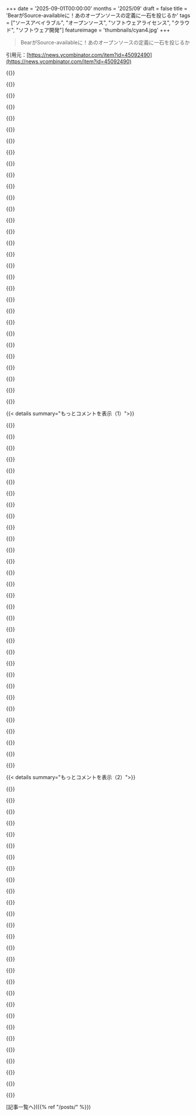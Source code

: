 +++
date = '2025-09-01T00:00:00'
months = '2025/09'
draft = false
title = 'BearがSource-availableに！あのオープンソースの定義に一石を投じるか'
tags = ["ソースアベイラブル", "オープンソース", "ソフトウェアライセンス", "クラウド", "ソフトウェア開発"]
featureimage = 'thumbnails/cyan4.jpg'
+++

> BearがSource-availableに！あのオープンソースの定義に一石を投じるか

引用元：[https://news.ycombinator.com/item?id=45092490](https://news.ycombinator.com/item?id=45092490)




{{<matomeQuote body="AmazonがAWSで利用できないとオープンソースじゃないっていう“オープンソース”界隈の主張には疑問だね。この記事の著者が言う“フリーライド競争”問題をもっと理解してほしいな。<br>Hermanがやってることはみんなのためになるから、もっと適切な言葉（“source-available”は冷たいし、コミュニティプロジェクトを表してない）で、誰もが文句を言われずに活動できるといいよね。<br>結局、市場の勝者総取りダイナミクスはFOSSの理念にとって良くないってこと。大企業がタダ乗りするのを防がないと、ユーザーを彼らのプロプライエタリソフトウェアとフリーなFOSSの網に引き込むことになるんだ。" userName="cinericius" createdAt="2025/09/01 15:06:55" color="#45d325">}}




{{<matomeQuote body="“オープンソース”界隈の元のスタンスはGPLとかGPLv3、AGPLみたいなもので、こういうのをはっきり防いでいたよね。MIT/BSD/Apacheライセンスみたいな“全部タダで与える”ライセンスが増えたのは、企業の利益のためにフリーソフトウェアの理想をぶっ壊す意図的なキャンペーンだったと思う。" userName="swiftcoder" createdAt="2025/09/01 18:19:30" color="#45d325">}}




{{<matomeQuote body="AmazonがAWSオファリングとして使えないようにするって、AGPLのことじゃないの？あれってOSI承認の“オープンソース”ライセンスで、ネットワークサービスとしてソフトウェアを提供する人に制限をかけてるよね。" userName="omnicognate" createdAt="2025/09/01 15:13:23" color="">}}




{{<matomeQuote body="みんな好きなようにライセンスを設定できるけど、ほとんどのオープンソース作者がMITみたいな緩いライセンスを選ぶのは、“買い手市場”だからだよ。データベースとか分散キューとか選ぶとき、企業は普通いくつかの高品質なオープンソースオプションから選べるんだ。もしそのうちのどれかが利用者に制限をつけたら、彼らは多分別のオプションを選ぶだろうね。結果として、GPLとかでプロジェクトをライセンスすると、普通は忘れ去られちゃう。LinuxやWordPressみたいな例外はかなり有名だけど、あれは異例だよ。MITプロジェクトで収益化するのは難しいけど、ユーザーがいないプロジェクトで収益化するのはもっと難しいからね。これが“良い”か“悪い”かは別の議論（というか大抵は炎上するけど）だけど、多くの人がこれが協調性の問題で、みんな合理的に行動してるっていうことを見落としてると思う。良くも悪くも、ソフトウェアは希少じゃないみたいだ。" userName="jaredklewis" createdAt="2025/09/01 16:36:38" color="#785bff">}}




{{<matomeQuote body="“オープンソース”に興味がないならそれはそれで君の選択肢だけど、オープンソースには何十年も前からちゃんとした意味があるんだよ。君は君のソフトウェアを使ったり書いたりできるし、オープンソースを信じる人たちはオープンソースを使ったり書いたりできる。何が問題なんだ？" userName="bachmeier" createdAt="2025/09/01 16:56:17" color="">}}




{{<matomeQuote body="ユーザーが変更点を還元してくれるかどうか、だね。" userName="nothrabannosir" createdAt="2025/09/01 17:06:27" color="">}}




{{<matomeQuote body="最初はそう思ったんだけど、決定的な違いがあるんだ。AGPLだと、Bearの競合は展開するソースコードを公開すればサービスとしてソフトウェアを提供できる。でもBearライセンスだと、Bearの競合はサービスとして提供できないんだ。FOSSの精神に近いとは思うけど、Stallmanは同意しないだろうね。彼は利用に制限があるべきではないと明言してるから。" userName="ahartmetz" createdAt="2025/09/01 15:18:49" color="#45d325">}}




{{<matomeQuote body="それってフリーソフトウェアが欲しいってことだろ。" userName="adastra22" createdAt="2025/09/01 17:23:10" color="">}}




{{<matomeQuote body="フリーソフトウェアとオープンソースは、どちらも定義も実際の運用も、それぞれを担当する組織によってほとんど同じだよ。どちらかがどちらかのサブセットってわけじゃないんだ。もし利用者が受け取った素材と同じようなライセンスで修正点を提供することを義務付けたいなら、君が欲しいのはコピーレフトだね。" userName="dragonwriter" createdAt="2025/09/01 17:25:14" color="#785bff">}}




{{<matomeQuote body="“Free software”はcopyleftを意味するし、Free Software Foundationがcopyleftライセンスを管理してるんだよね。オープンソースって言葉は、より制限の厳しいFree softwareやcopyleftと区別するために明確に作られたんだ。すべてのFree softwareライセンスはオープンソースライセンスだけど、すべてのオープンソースライセンスがFree softwareライセンスってわけじゃないんだよ。" userName="adastra22" createdAt="2025/09/01 17:57:29" color="#ff33a1">}}




{{<matomeQuote body="多くの開発者は、成功するオープンソースプロジェクトのためじゃなくて、自分に役立つものを作ったからコードを公開してるんだ。オープンソースの理念も好きだしね。そういう場合、copyleftライセンスの方が理にかなってる。だって、派生作品も法的にオープンソースの理念に従うことを義務付けられるからね。" userName="NoahZuniga" createdAt="2025/09/01 16:39:33" color="#45d325">}}




{{<matomeQuote body="ほとんどの人は非オープンソースソフトウェアに問題はないよ。問題が起こるのは、Terraformみたいにオープンソースとして成功したプロジェクトが、メンテナーによってクローズドソースライセンスに変更される時。それって、そもそもプロジェクトが成功するのを妨げるようなライセンス変更なんだ。CLAに署名したコントリビューターの作品までクローズドソースライセンスにされると、さらにたちが悪いよね。" userName="jakelazaroff" createdAt="2025/09/01 15:19:55" color="#ff5733">}}




{{<matomeQuote body="こういうSource-availableみたいなのは、ウィンドウタイリングマネージャーみたいなエンドユーザー向けソフトウェアでは素晴らしいし、影響もあるだろうね。でも、AWSみたいな大企業が関心を持つようなソフトウェアだと、プロジェクトが成功しないと役立たない。メンテナンスが必要だから、メンテナーが完全にプロジェクトに専念できるくらいの成功が必要なんだ。<br>ほとんどの場合、著作権で保護される“コード”よりも、“プロジェクト”としてのリーダーシップ、貢献者、ユーザー、慣習、継続的なメンテナンスの方が価値があると思う。だから、GPLで個人がコードを公開しても、ほとんどのユーザーは“コード”じゃなくて、頼りになる“プロジェクト”を求めてるから、あまり影響はないかもしれないね（悪いことじゃないけど）。" userName="jaredklewis" createdAt="2025/09/01 17:05:13" color="#785bff">}}




{{<matomeQuote body="＞オープンソースの当初の姿勢はGPL -＞ GPLv3 -＞ AGPLのようだった、って言うけど、それってオープンソースの人たちじゃなくてFree softwareの人たちじゃなかったっけ？参照：[0] https://www.freeopensourcesoftware.org/index.php?title=Eric_...<br>＞1990年代後半、Eric Raymondたちは、よりビジネスフレンドリーなFree softwareとは異なる“オープンソース”という言葉を開発したんだ。これは、変更の引き継ぎについてそこまで厳しくないライセンスも含む、もっと広い意味合いだったんだよ。" userName="zimpenfish" createdAt="2025/09/01 19:05:39" color="#ff5c5c">}}




{{<matomeQuote body="AmazonはたくさんのAGPLソフトウェアを提供してるけど、すべてのケースでライセンスを完全に尊重してるんだ。結局のところ、GPLは開発者の権利を犠牲にしてユーザーの権利を保護するものだからね。AWSがより良い／安いマネージドサービスを提供しつつ、ユーザーに同じサービスを自分で実行するための詳細を全て提供する限り、たとえ元の会社が倒産してもAGPLはその目的を完全に達成してるんだよ。" userName="tsimionescu" createdAt="2025/09/01 19:01:35" color="#ff33a1">}}




{{<matomeQuote body="＞AGPLがあれば、Bearの競合他社は、デプロイするソースコードを公開すればサービスとして提供できる。これは技術的には正しいけど、実際にはほとんどのテック企業がGPLコードを禁止してるんだ。雇用契約をよく読んだら、会社 codebaseにGPLコードを導入しないことに同意してるはずだよ。（明確化のため編集）" userName="jakelazaroff" createdAt="2025/09/01 15:21:36" color="#ff5733">}}




{{<matomeQuote body="いや、オープンソースはBSDスタイルのライセンスよりもGPLv2に傾倒していたのは確かだよ。" userName="anikom15" createdAt="2025/09/01 19:52:50" color="">}}




{{<matomeQuote body="MITやBSDライセンスはGPLよりも古いんだ。みんな、どの倫理に従うか選択肢があるんだよ。企業の陰謀の結果なんかじゃないんだ。（ちなみに俺は社会民主主義者で、企業の simpじゃないからね。）" userName="jibal" createdAt="2025/09/01 18:28:45" color="">}}




{{<matomeQuote body="大企業（AWSとか）が関心を持つソフトの話だけど、なんで無料でソフト作ってる人が、Amazonみたいな大手企業に利用されたいんだ？夜中や週末にCVE報告対応して、高給取りのBigTechエンジニアに「早く直せ」って言われるのが楽しいのか？" userName="swiftcoder" createdAt="2025/09/01 18:23:46" color="#45d325">}}




{{<matomeQuote body="みんなの問題はAGPLでも他社がソフトをホストできることだと思うな。altruisticに見せたいけど、自分だけが提供元でいたいんだろ。GPLからAGPLってステップが自然なのに、なんで最初から緩いライセンスにしたのか。競争は望んでないように見えるね。" userName="happymellon" createdAt="2025/09/01 15:21:48" color="#ff33a1">}}




{{<matomeQuote body="…企業がGPLv2を法的にリスキーだと判断して、使い始めたら避け始めたんだよ。" userName="apgwoz" createdAt="2025/09/01 19:59:31" color="">}}




{{<matomeQuote body="BearにはVC投資家がいないんだってさ。詳しくはこちら：https://herman.bearblog.dev/manifesto/" userName="jakelazaroff" createdAt="2025/09/01 15:28:06" color="#785bff">}}




{{<matomeQuote body="ユーザーの権利を守るって、開発者のビジネスを奪うのは持続不可能だろ。転売しない限り自由にソフトを使う権利があれば十分で、それ以上は開発者のビジネスを奪いたいだけ。ハイパースケーラーは何も返してないのに、Source-availableを悪者扱いするのはおかしい。開発者が利益を得られる機会を奪わないでほしい。俺はfair sourceやOpen Coreを応援する。これは持続可能な道だ。ハイパースケーラーから取り戻すべきだね。" userName="echelon" createdAt="2025/09/01 23:42:41" color="#ff5733">}}




{{<matomeQuote body="オープンソース界隈の昔のGPLよりMIT/BSD優先だったんだ。GPLやAGPL優先ってのは最近15～20年の話。昔はBSDやMITを選ぶ人が多かったし。世代間のライセンスの好みって、Big Techの台頭とか政治的変化と関係あるって前から言ってるよ。大企業に使われるのがクールだった時代は終わったね。" userName="ksec" createdAt="2025/09/02 00:15:42" color="#785bff">}}




{{<matomeQuote body="GPLからMIT/BSDへの移行は、AppleがMacOS XでOSSを採用し始めたり、大企業がGPLv3禁止を発表したりしたのが大きいんじゃないかな。クラウド時代になって、Amazon、Google、FacebookなんかがGPLフリーを前提に貢献してるから、新しいソフトはGPLを使わないのが普通になっちゃったんだよ。" userName="swiftcoder" createdAt="2025/09/01 18:57:32" color="#ff5c5c">}}




{{<matomeQuote body="弁護士じゃないけど、AGPLってサービスプロバイダーがプロキシとか挟んで間接的にサービスを提供すれば、ソース公開の義務を無視できるって意見、結構あるみたいだよ。ネットワーク経由で直接アクセスしてないからって理由でね。" userName="cinericius" createdAt="2025/09/01 15:18:28" color="#ff5733">}}




{{<matomeQuote body="君の言ってることは正しいよ。他の返信は間違ってるね。「Free software」ってFSFが言ってるのは「自由」って意味であって、「無料」って意味じゃない。そのためにコピーレフトが作られたんだから。" userName="jibal" createdAt="2025/09/01 18:33:17" color="#38d3d3">}}




{{<matomeQuote body="「永遠のオープンソース」ライセンスってのが必要そうだね。重要な派生版は元のライセンスを保持して、作者もライセンス変更できないってやつ。もしこんなライセンスがあるなら、なんでみんな使わないんだろう？採用の障壁って何だろうね？" userName="_puk" createdAt="2025/09/01 19:51:06" color="#45d325">}}




{{<matomeQuote body="GPLはFUDだって言われてるけど、MicrosoftやAppleみたいな大企業もGPLソフトウェアを使ってるんだから、そんなことないだろ。" userName="anikom15" createdAt="2025/09/02 17:22:21" color="">}}




{{<matomeQuote body="GPLの問題は「汚染」だったんだ。どのケースでGPLを使えばコード全体が自由に利用可能になるのを避けられるか不明瞭だった。LGPLはその助けになるはずだったけど、AGPLはさらに悪化させたね。弁護士はすごく混乱して、「GPL」とつくライセンスは使うなって勧めてたよ。MIT/BSDライセンスが普及したのは、理解しやすかったからなんだ。原作者を訴えたり、コードを自分で書いたと主張したりしない限り、他の営利目的のコードと混ぜることも含め、ほとんど何でも自由にできたんだ。それが嫌がらせか恩恵かは、企業かフリーソフトウェアか、自分の立ち位置次第だね。" userName="drob518" createdAt="2025/09/01 19:28:54" color="#45d325">}}




{{< details summary="もっとコメントを表示（1）">}}

{{<matomeQuote body="メンテナーはfair sourceを見たことあるかな？ [0] あれはsource-available（とopen core）よりも優れてると思うよ。なぜなら、DOSP [1] の下で最終的に完全にオープンソースになるからね。フリーユーザーにも有料ユーザーにも、Bearみたいなブログプラットフォームには特に最高だよ。FCL [2] のfair sourceライセンスは、今のBear Blog License（特にELv2の非競合条項とライセンスキーの部分）とかなりうまく合致してるんだ。結局、「source-available」って言葉はあまり意味がないんだよね、変数（条件）が多すぎるから。fair sourceはそれを引き締めようとしてるんだ。それに、Bearのマニフェスト [3] ともかなりよく合うよ。たとえBear PTY LTDがなくなっても、Bearは残る。これはDOSPで明文化できるんだ。ちなみに、俺はfair sourceに関わってて、FCLの執筆も手伝ったよ。" userName="ezekg" createdAt="2025/09/01 15:14:38" color="#ff5c5c">}}




{{<matomeQuote body="俺たちは製品（https://morphik.ai）にBSLを使ってるけど、通常は何も呼んでないな。「リポジトリはhttps://github.com/morphik-org/morphik-coreで公開されてるよ」って言うだけだ。でもfair sourceって言葉は好きだよ。ApacheやMITみたいに最終的にオープンになるソフトウェアはfair sourceって認識で合ってるかな？それとももっと複雑なのかな？" userName="ArnavAgrawal03" createdAt="2025/09/01 20:58:27" color="#38d3d3">}}




{{<matomeQuote body="ApacheやMITみたいに最終的にオープンになるソフトウェアはfair sourceかって質問だけど、俺たちが考え出して発表した具体的な定義はこれだよ。<br>Fair Sourceはクローズドソースの代替で、コア製品へのアクセスを安全に共有できるんだ。Fair Source Software (FSS) は、<br>- 公開されていて読める。<br>- プロデューサーのビジネスモデルを保護するための最小限の制限で、使用、修正、再配布ができる。<br>- 遅延オープンソース公開 (DOSP) を行う。" userName="the_mitsuhiko" createdAt="2025/09/01 21:01:07" color="#ff5c5c">}}




{{<matomeQuote body="単純だな。彼は自分のコードを誰でも自由に使えるライセンスを選んだ。後でお金を稼ごうとしたときに、それが不適切だと気づいたんだ。それで問題を解決するように見える曖昧なライセンスに変更した。選択肢はMIT / BSD、GPL、LGPL、AGPLしかないよ。他のものは不要で、無用な非互換性を生むだけだ。" userName="phkahler" createdAt="2025/09/01 15:58:07" color="">}}




{{<matomeQuote body="この意見には同意だな。MITは制限なくソースを共有したいときに選ぶものだ。そういう意図でMITを選ぶ人もいるけど、今回はそうじゃない。誤解か、「見てくれ、俺は利他的だ！」と「見てくれ、俺はビジネス mindedだ！」の両方いいとこ取りしようとしただけだね。" userName="mottosso" createdAt="2025/09/01 17:30:40" color="">}}




{{<matomeQuote body="つまり、彼が言った通り、「当時はあまり深く考えてなかったけど、人々が学ぶためにコードを公開したいし、ユーザーがプラットフォームのプライバシーやセキュリティに関する俺の主張を検証できるように、簡単に監査できるようにしたかった」って可能性もあるんじゃない？悪意のあるOSS利他主義じゃなくて、本当に「誰か、これどう動くか見たいかな」ってことかもね。それが結果的に、貢献もせず、これからも貢献しないような人たちが、俺が作ったものをホストして、俺が家族を養うために本当に必要なお金を持っていってる、ってことになるんだけどさ。" userName="sarlalian" createdAt="2025/09/01 18:52:04" color="#ff5733">}}




{{<matomeQuote body="不公平に皮肉を言うと、君が引用した文章は「俺は玄関ドアを付けないことにした。当時はあまり深く考えてなかったけど、みんなが俺のインテリアデザインや装飾から学べるように家を公開したかったんだ。そしたら、みんなが勝手に入ってきて冷蔵庫のものを食べたり、そこらじゅうを汚したり、椅子を持っていったりして、それが辛いんだ」って聞こえるね。責任は、彼の他の「意図」がどうであろうと、ライセンスに正確に従ってメンテナーのコードを使った人たちにはないんだ。" userName="pflenker" createdAt="2025/09/02 14:15:46" color="#ff5c5c">}}




{{<matomeQuote body="OP（Original Poster）は過失について話してないよ。彼は最初に決断して、気が変わっただけだろ。大したことないと思うけどな。" userName="madeofpalk" createdAt="2025/09/02 16:45:49" color="">}}




{{<matomeQuote body="かもしれないけど、それはかなりヤバいね。ライセンスってYOLOするもんじゃないだろ。もし彼がソースコードのライセンスについてそんなに無頓着なら、プロジェクトの他の重要な側面もちゃんと考えてないんじゃないの？" userName="account42" createdAt="2025/09/02 11:52:38" color="">}}




{{<matomeQuote body="すごく人気なライセンスを選んだときの法的影響を誤解したり予測できなかったりするのは、プログラミングの丁寧さとか能力とは全く関係ないよ。それらは別々のスキルなんだから。" userName="latexr" createdAt="2025/09/02 13:09:39" color="#ff33a1">}}




{{<matomeQuote body="それにさ、最初は取るに足らないサイドプロジェクトとして始まるから、それに合わせていくつか決めるんだよ。それからちょっと発展して、大事なものになったりビジネスになったりするわけ。人々の求めるものや期待は時間と共に変わるし、基本的に一人で開発されたコードベースのライセンスって、結婚じゃないんだからさ。" userName="sarlalian" createdAt="2025/09/03 05:14:38" color="#785bff">}}




{{<matomeQuote body="MITとBSDには特許許諾（patent grant）が含まれてないんだよね、だからApacheライセンスを選ぶのはいい理由になるよ。" userName="themerone" createdAt="2025/09/01 17:38:20" color="#ff33a1">}}




{{<matomeQuote body="個人的にはApacheライセンスは単体ならOK。でもプログラム間でコードを共有できるように、使われるライセンスの数は最小限にするのがいいよ。あと、Apache FoundationがOpenOfficeとその商標を”サポート”し続けてるのは本当に嫌い。あれはオープンソースとFree Softwareへのひどい裏切りだから、俺は彼らをボイコットしてる。" userName="phkahler" createdAt="2025/09/02 02:53:22" color="">}}




{{<matomeQuote body="MPLもすごく役立つライセンスだと思うし、もっと評価されてもいい、使われてもいいはずだよ。GPL系よりは“ウイルス性”が低いし、MITやBSDよりは緩くはないね。変更されたライブラリを使うプログラムが配布されるときは、その変更もオープンソースにしないといけないから。" userName="PhilippGille" createdAt="2025/09/01 23:35:10" color="#ff5c5c">}}




{{<matomeQuote body="俺の記憶が正しければ、MPLからGPLに変換できるんだよね？" userName="phkahler" createdAt="2025/09/02 02:48:05" color="">}}




{{<matomeQuote body="Guyはあんまり気にしてないと思うな。彼は自分のプロジェクトを作って、ソースを公開したいから、それができるライセンスを選んだだけなんだよ。" userName="madeofpalk" createdAt="2025/09/01 22:45:58" color="">}}




{{<matomeQuote body="甘いね。オープンソースのプロジェクトが永遠にオープンソースのままだって思ってるユーザーは。作者はライセンスをプロプライエタリなものに変える権利を持ってるんだよ。これに驚いてるユーザーは、オープンソースを書いてお金を稼げるって思ってる開発者と同じくらい甘いね。" userName="bruce511" createdAt="2025/09/01 18:54:23" color="#ff5c5c">}}




{{<matomeQuote body="まあ、オープンソースとして公開されたバージョンは、永遠にオープンソースのままだよ。でも、同じ作者による新しいアップデートについては、どんなライセンスでもそれは保証されないんだ。" userName="Vinnl" createdAt="2025/09/01 19:26:23" color="#45d325">}}




{{<matomeQuote body="MPLv2とEUPLも忘れちゃダメだよ。" userName="palata" createdAt="2025/09/02 08:54:56" color="">}}




{{<matomeQuote body="Open Sourceはビジネスモデルじゃないよ。" userName="zvr" createdAt="2025/09/02 10:26:16" color="">}}




{{<matomeQuote body="なんで低評価されてるか分かんないけどさ、もう一度言うね。「Open Sourceはビジネスモデルじゃない！」RMSも何度も言ってる通り、ビジネスモデルじゃなくてソフトウェアの自由を守るためのモデルなんだよ。それ以上でもそれ以下でもないからね。" userName="anonfordays" createdAt="2025/09/02 15:40:44" color="#ff5733">}}




{{<matomeQuote body="競合する利用法を全部なくしたいなら、こういう動きになるんだろうね。もうOpen Sourceじゃないから、正しい用語を使ってるのは褒めるべきかな。でも、俺はAGPLの方が多くのケースで良いと思うよ。大企業が社内ポリシーで君のコードに触れないようにできるしね。" userName="threemux" createdAt="2025/09/01 15:11:57" color="#45d325">}}




{{<matomeQuote body="AGPLをOSIが承認したSource-availableライセンスとして実質的に推奨する奴らは恥を知るべきだよ。これはOpen Sourceの精神に反してるぜ。" userName="ezekg" createdAt="2025/09/01 15:19:07" color="">}}




{{<matomeQuote body="それはFSFのトップページにリンクされてる4つのライセンスの1つだぞ。" userName="tptacek" createdAt="2025/09/01 15:22:17" color="">}}




{{<matomeQuote body="それってOpen Sourceの歴史上、最も悪用されてきたライセンスなんだぜ。<br>詳しいのはこの記事見てみて。<br>[0]: https://keygen.sh/blog/weaponized-open-source/<br>[1]: https://keygen.sh/blog/whither-open-source/" userName="ezekg" createdAt="2025/09/01 15:23:29" color="#45d325">}}




{{<matomeQuote body="君のリンクをざっと読んだ感じだと、AGPLを批判してるように見えるけど、本当の問題はCLAだよ。AGPLじゃなくてCLAに声上げるべきだ。どんなライセンスでもCLAがあるコードはクローズドになるリスクがあるからね。" userName="jraph" createdAt="2025/09/01 15:32:56" color="#ff5733">}}




{{<matomeQuote body="AGPLについて誤解してる奴がいるのは、AGPLの問題じゃなくて、そいつらが間違ってるだけ。AGPLは競争を許してるし、どのFree Softwareライセンスもそうだよ。これはFree Softwareの基本ルールだ。「競業避止のために選んだ」って？残念だね、俺はAGPLのソフトをフォークして競合できるぜ？だから問題は何？問題はCLAの下で貢献した人たちの成果が閉じられちゃうことだろ。それが嫌なら、そんなCLAがあるソフトには貢献しないことだ。俺も避けてるし。" userName="jraph" createdAt="2025/09/01 15:41:31" color="#45d325">}}




{{<matomeQuote body="AGPLソフトはフォークして競合できるのに何が問題？弁護士はFUDのせいで許可しない。それが全部なんだよ。" userName="ezekg" createdAt="2025/09/01 15:43:12" color="#45d325">}}




{{<matomeQuote body="企業が俺のソフトを使わなくても気にしない。彼らはAGPLが嫌いだからFUDを広めてるだけだ。俺はユーザーにソフトウェアの自由を提供できればそれで満足なんだよ。" userName="jraph" createdAt="2025/09/01 15:44:43" color="">}}




{{<matomeQuote body="AGPL自体より、それを選ぶ人々の話だよ。OSIがAGPLの曖昧さを解消すれば、商用オープンソースではAGPLの人気は落ちるはずだ。企業はオープンソースの恩恵を受けつつ競争リスクから保護されるって理由でAGPLを選んでるだけで、ユーザーの自由のためじゃない。これは欺瞞だよ。" userName="ezekg" createdAt="2025/09/01 15:53:39" color="#ff5733">}}

{{</details>}}




{{< details summary="もっとコメントを表示（2）">}}

{{<matomeQuote body="AGPLを選ぶ人の意図はともかく、企業がオープンソースウォッシングのためにAGPLを選ぶなら、結果としてフリーソフトウェアが手に入る。これの何が悪いの？AGPLのFUDが解消されればいいけど、それを待つ気はないんだ。" userName="jraph" createdAt="2025/09/01 16:07:41" color="">}}




{{<matomeQuote body="何が悪いかだって？それは嘘だよ。欺瞞の上に築かれたオープンソースプロジェクトとビジネスモデルなんだ。俺は明確なルール、明確な意図、そして何よりも誠実さが大事だと思ってる。AGPLは曖昧さ、不明確なルール、隠された意図だ。こいつらはすぐにライセンスを変えるだろうし、歴史を繰り返さないためにも気にかけるべきだよ。" userName="ezekg" createdAt="2025/09/01 16:24:51" color="#ff33a1">}}




{{<matomeQuote body="AGPLの何が具体的に問題なの？君のリンクを読んだけど、”AGPLはユーザーの自由を増やすためでなく、曖昧さでそれを制限するために使われる”といった鋭い発言はあるけど、なぜそう信じるのか説明されてないよ。" userName="jakelazaroff" createdAt="2025/09/01 15:39:03" color="">}}




{{<matomeQuote body="AGPLこそオープンソースの精神だ。BearのライセンスはFreedom 0に違反してるよ。AGPLはホスト型サービスでもFreedom 1, 2, 3を保証するんだ。Freedom 0は「使う自由」、Freedom 1は「研究する自由」、Freedom 2は「コピー・共有の自由」、Freedom 3は「修正・配布の自由」だよ。" userName="happymellon" createdAt="2025/09/01 15:31:08" color="#ff5c5c">}}




{{<matomeQuote body="AGPLはフリーソフトウェアの定義を満たさないよ。修正されたソフトの使用を制限するからだ。FSFは再配布じゃないと主張するけど、これはこじつけ。再配布には確立された意味があって、ネットワーク経由のやり取りはソフトのダウンロードを伴わない限り、その定義に当てはまらないんだ。" userName="torstenvl" createdAt="2025/09/02 04:02:50" color="#ff33a1">}}




{{<matomeQuote body="企業がAGPLを拒否するのは、オープンソースの精神に反する形で遵守したいからだよ。AmazonやGoogleが俺のソフトを使っても、派生作品を全部オープンソースにするなら大歓迎さ。GPLにバイラリティ条項があるのもそのためだ。MIT/BSDは開発者の自由、GPLはユーザーの自由。AGPLはGPLの精神そのものだよ。" userName="nothrabannosir" createdAt="2025/09/01 17:29:09" color="#38d3d3">}}




{{<matomeQuote body="企業がAGPLを拒否するのは、オープンソースの精神に反する形で遵守したいから、なんてのは嘘だ！弁護士が、AGPLのソフトは法廷でテストされてなくて、未知のリスクがあるって教えてるからだよ。”オープンソースの精神”なんて関係ない。もっと知るべきだな。" userName="kiitos" createdAt="2025/09/01 21:07:31" color="#ff33a1">}}




{{<matomeQuote body="ゼロインデックスはエンジニア向けって感じがして好きだわ。" userName="levkk" createdAt="2025/09/01 19:09:20" color="">}}




{{<matomeQuote body="AGPLが嘘つきとか曖昧って意見に同意できないな。<br>ライセンス文に書いてあるからルールは明確だよ。FSFの意図も「エンドユーザーの自由を確保する」ってことでシンプルでしょ。<br>AGPLはツールだし、悪意ある人が使っても俺は使い続けるよ。<br>AGPLがうまく機能しない具体例をCLAなしで教えてほしいね。" userName="jraph" createdAt="2025/09/01 19:49:20" color="#38d3d3">}}




{{<matomeQuote body="Xでちょっと前のスレッドがあるよ。これを見てみて。COSS創業者の話が直接の例だよ。URL: https://x.com/_m27e/status/1962563736142565882" userName="ezekg" createdAt="2025/09/01 20:06:44" color="#ff33a1">}}




{{<matomeQuote body="AGPLが出てもう長いのに、改善されてないのは言い訳でしょ。<br>AGPLの精神に賛成なら、ちゃんと弁護士使って、同じ精神のより良いライセンスを自分で作ればいいのにね。待ってても何も変わんないよ。" userName="nothrabannosir" createdAt="2025/09/01 22:21:43" color="#785bff">}}




{{<matomeQuote body="ゼロインデックスって、なんか変だよね。<br>最初のものを0で指すって、普通の番号付きリストの目的と違うじゃん。" userName="Skunkleton" createdAt="2025/09/01 20:15:39" color="">}}




{{<matomeQuote body="もし「再配布」の定義がそうだとしよう。<br>じゃあ、そのライセンスは、ソフトウェアの修正版の利用をどう制限するの？<br>具体的に何が禁止されるわけ？" userName="jakelazaroff" createdAt="2025/09/02 12:44:03" color="">}}




{{<matomeQuote body="君の質問は、言葉にされない前提に基づいているみたいだね。<br>制限っていうのは、全部禁止する形しか取れないって思ってるの？" userName="torstenvl" createdAt="2025/09/02 22:41:24" color="">}}




{{<matomeQuote body="このAIの回答、なんか意味不明で、ただ心地よく感じるだけだよね。<br>LLMに意見書かせちゃダメだよ。AGPLが曖昧ってのはユーザーが自由を使い切らないからって？それはデタラメだ。<br>Googleみたいな企業がAGPLのFUDを広めてるけど、彼らを排除するのがAGPLの意図じゃないんだ。<br>NextcloudとかJoplinみたいに、善意でAGPLを使ってるプロジェクトもいっぱいあるし。<br>AGPLが悪者扱いされるのはおかしいって思うな。" userName="jraph" createdAt="2025/09/01 21:22:38" color="#ff5733">}}




{{<matomeQuote body="君はメッセンジャーと議論してるよ。<br>重要なのは、企業の法務部門がどう考えてるかだよ。<br>これは「どうすべきか」じゃなくて「どうなっているか」の話なんだ。<br>AGPLを「修正」するのは誰かの責任じゃない。<br>AGPLが現実に使えるかって話で、「ソフトウェアの自由」なんて議論に入ってこないよ。" userName="kiitos" createdAt="2025/09/02 16:38:41" color="#38d3d3">}}




{{<matomeQuote body="俺の記憶が正しければ、自由はもともと3つだったけど、後から4番目の自由が追加されて、元の番号をそのままにするために0番になったんだよ。" userName="F3nd0" createdAt="2025/09/01 22:33:18" color="">}}




{{<matomeQuote body="作者の注釈によると、この話はCLAと組み合わせたスタートアップでのAGPLの使い方であって、AGPL全般の話じゃないんだって。AGPLは著作権譲渡と全然関係なくて、ネットワーク越しでもコードを見せるだけだよ。GoogleがAGPLを禁止してるのは、巨人の肩に乗って作ったものを共有したくないからだろ。" userName="happymellon" createdAt="2025/09/01 15:41:50" color="#785bff">}}




{{<matomeQuote body="AGPLの意図は隠されてないよ。GPL3でネットワークサービスを提供するときの抜け穴を塞ぐためなんだ。GPL3だと変更を公開せずにサービス提供できちゃうけど、AGPL3は誰でも変更も含めてソースにアクセスできるようにする。これは詐欺でも反競争的でもないと思うな。" userName="NoGravitas" createdAt="2025/09/02 11:52:02" color="#45d325">}}




{{<matomeQuote body="もし5番目の大事な自由が追加されて「自由-1」とかいうのがないなら、これはプログラマーが0インデックスのリストを可愛いと思ってるから選ばれた表現でしょ。" userName="fkyoureadthedoc" createdAt="2025/09/02 14:20:47" color="">}}




{{<matomeQuote body="企業がAGPLソフトを使わないのは自由だけど、この議論は「AGPLを推奨するやつらはオープンソースの精神に反してる」って発言から始まってるんだよ。AGPL作者を批判する文脈だから、オープンソースの精神やSoftware freedomについて語るのは当然だろ。ソフトウェアの自由こそが、この議論そのものなんだから。" userName="nothrabannosir" createdAt="2025/09/03 03:20:50" color="#38d3d3">}}




{{<matomeQuote body="苦労して作ったオープンソースが簡単にフォークされて生計を脅かされるのは辛いよな。これの解決策はAffero GPLだ。AGPLならフォーク先の変更も元の作者が見られる。コミュニティはMITやBSDじゃなく、サーバーコードはAGPL、ツールはGPL、ライブラリはLGPLを使うべきだね。" userName="eadmund" createdAt="2025/09/02 10:59:01" color="#785bff">}}




{{<matomeQuote body="サーバーコードはAGPL、ツールはGPL、ライブラリはLGPLを使うって言うけど、イデオロギーでやるなら全部AGPLv3でいいんじゃない？そうすれば大企業は使わないし、って利点もあるよ。" userName="NullCascade" createdAt="2025/09/02 11:15:01" color="#ff5733">}}




{{<matomeQuote body="え？大企業はAGPLサービスも運営してるぞ。問題はソースコードへのアクセスじゃなくて、生計のことだ。大企業が来ると規模のメリットで事業は壊滅、価格競争で破産だ。GPLでソースを共有するのは立派だけど、新しいビジネスの成長を阻害するだけ。元の作者が変更されたソースコードを見ても何の役にも立たない。大企業は顧客を奪うカモメみたいなもんだよ。" userName="delfinom" createdAt="2025/09/02 11:04:55" color="#ff5c5c">}}




{{<matomeQuote body="ソースコードへのアクセスも重要な問題だ。Copyleft、特にAGPLは変更を公開させて、元のプロジェクトにも利益をもたらす。大企業にビジネスを壊滅させられるって保証はないよ。元の作者はコードを一番理解してるし、先行者利益もある。Open Sourceの世界では製品とコミュニティの質が重要で、投機じゃない。多くの企業はOpen Sourceを理解せずマーケティングに使うから失敗するんだ。" userName="imiric" createdAt="2025/09/02 17:36:27" color="#ff33a1">}}




{{<matomeQuote body="これ、悲しいな。BearはOpen Sourceだったから応援してたのに。もう違うから会員やめることにしたよ。AGPLに戻してくれたら嬉しいんだけどな。" userName="hellcow" createdAt="2025/09/01 15:32:18" color="">}}




{{<matomeQuote body="Bearが好きなライセンスを選んで、ユーザーが使うか選ぶのはお互い公平だよ。Open Sourceライセンスの目標は金儲けじゃないし、プロジェクトが収益を必要とするときはOpen Sourceじゃなくなる。一部の開発者やユーザーは、Open Sourceがずっと続くとか収益を守るって勘違いしてる。Source-availableはプロプライエタリライセンスで、Open Sourceである必要はないんだよ。" userName="bruce511" createdAt="2025/09/01 18:50:53" color="#785bff">}}

{{</details>}}



[記事一覧へ]({{% ref "/posts/" %}})
